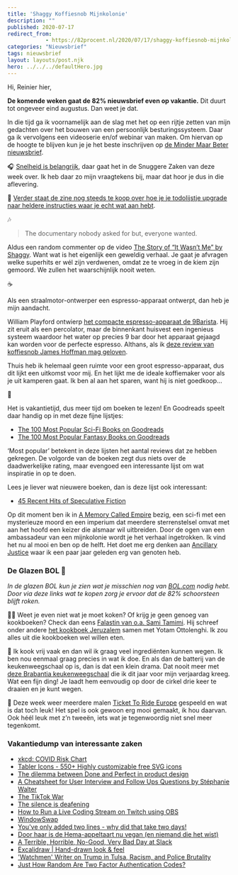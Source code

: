 ```yaml
---
title: 'Shaggy Koffiesnob Mijnkolonie'
description: ""
published: 2020-07-17
redirect_from: 
            - https://82procent.nl/2020/07/17/shaggy-koffiesnob-mijnkolonie/
categories: "Nieuwsbrief"
tags: nieuwsbrief	
layout: layouts/post.njk
hero: ../../../defaultHero.jpg
---
```

<!-- wp:paragraph -->

Hi, Reinier hier,

<!-- /wp:paragraph -->

<!-- wp:paragraph -->

**De komende weken gaat de 82% nieuwsbrief even op vakantie.** Dit duurt tot ongeveer eind augustus. Dan weet je dat.

<!-- /wp:paragraph -->

<!-- wp:paragraph -->

In die tijd ga ik voornamelijk aan de slag met het op een rijtje zetten van mijn gedachten over het bouwen van een persoonlijk besturingssysteem. Daar ga ik vervolgens een videoserie en/of webinar van maken. Om hiervan op de hoogte te blijven kun je je het beste inschrijven op [de Minder Maar Beter nieuwsbrief](https://mindermaarbeter.nl).

<!-- /wp:paragraph -->

<!-- wp:paragraph -->

🎧 [Snelheid is belangrijk](https://www.snuggerezaken.nl/36), daar gaat het in de Snuggere Zaken van deze week over. Ik heb daar zo mijn vraagtekens bij, maar dat hoor je dus in die aflevering.

<!-- /wp:paragraph -->

<!-- wp:paragraph -->

📖 [Verder staat de zine nog steeds te koop over hoe je je todolijstje upgrade naar heldere instructies waar je echt wat aan hebt](https://mindermaarbeter.nl/zine-heldere-instructies-van-jezelf-aan-jezelf/).

<!-- /wp:paragraph -->

<!-- wp:paragraph -->

🎶

<!-- /wp:paragraph -->

<!-- wp:quote -->

> The documentary nobody asked for but, everyone wanted.

<!-- /wp:quote -->

<!-- wp:paragraph -->

Aldus een random commenter op de video [The Story of “It Wasn’t Me” by Shaggy](https://www.youtube.com/watch?feature=youtu.be&v=qNqgWvHa3LQ&app=desktop). Want wat is het eigenlijk een geweldig verhaal. Je gaat je afvragen welke superhits er wél zijn verdwenen, omdat ze te vroeg in de kiem zijn gemoord. We zullen het waarschijnlijk nooit weten.

<!-- /wp:paragraph -->

<!-- wp:paragraph -->

☕️

<!-- /wp:paragraph -->

<!-- wp:paragraph -->

Als een straalmotor-ontwerper een espresso-apparaat ontwerpt, dan heb je mijn aandacht.

<!-- /wp:paragraph -->

<!-- wp:paragraph -->

William Playford ontwierp [het compacte espresso-apparaat de 9Barista](https://9barista.com/product/9barista-espresso-machine/). Hij zit eruit als een percolator, maar de binnenkant huisvest een ingenieus systeem waardoor het water op precies 9 bar door het apparaat gejaagd kan worden voor de perfecte espresso. Althans, als ik [deze review van koffiesnob James Hoffman mag geloven](https://www.youtube.com/watch?v=ZcZMGx15QBU).

<!-- /wp:paragraph -->

<!-- wp:paragraph -->

Thuis heb ik helemaal geen ruimte voor een groot espresso-apparaat, dus dit lijkt een uitkomst voor mij. En het lijkt me de ideale koffiemaker voor als je uit kamperen gaat. Ik ben al aan het sparen, want hij is niet goedkoop…

<!-- /wp:paragraph -->

<!-- wp:paragraph -->

📗

<!-- /wp:paragraph -->

<!-- wp:paragraph -->

Het is vakantietijd, dus meer tijd om boeken te lezen! En Goodreads speelt daar handig op in met deze fijne lijstjes:

<!-- /wp:paragraph -->

<!-- wp:list -->

- [The 100 Most Popular Sci-Fi Books on Goodreads](https://www.goodreads.com/blog/show/1874?rto=x_gr_e_nl_sff&utm_medium=email&utm_source=sff_newsletter&utm_campaign=july162020&utm_content=top100scifi&ref_=pe_3652430_513904120)
- [The 100 Most Popular Fantasy Books on Goodreads](https://www.goodreads.com/blog/show/1875-the-100-most-popular-fantasy-books-on-goodreads?content_type=all)

<!-- /wp:list -->

<!-- wp:paragraph -->

‘Most popular’ betekent in deze lijsten het aantal reviews dat ze hebben gekregen. De volgorde van de boeken zegt dus niets over de daadwerkelijke rating, maar evengoed een interessante lijst om wat inspiratie in op te doen.

<!-- /wp:paragraph -->

<!-- wp:paragraph -->

Lees je liever wat nieuwere boeken, dan is deze lijst ook interessant:

<!-- /wp:paragraph -->

<!-- wp:list -->

- [45 Recent Hits of Speculative Fiction](https://www.goodreads.com/blog/show/1876-45-recent-hits-of-speculative-fiction?content_type=all)

<!-- /wp:list -->

<!-- wp:paragraph -->

Op dit moment ben ik in [A Memory Called Empire](https://www.goodreads.com/book/show/37794149-a-memory-called-empire) bezig, een sci-fi met een mysterieuze moord en een imperium dat meerdere sterrenstelsel omvat met aan het hoofd een keizer die alsmaar wil uitbreiden. Door de ogen van een ambassadeur van een mijnkolonie wordt je het verhaal ingetrokken. Ik vind het nu al mooi en ben op de helft. Het doet me erg denken aan [Ancillary Justice](https://www.goodreads.com/book/show/17333324-ancillary-justice) waar ik een paar jaar geleden erg van genoten heb.

<!-- /wp:paragraph -->

<!-- wp:heading {"level":3} -->

### De Glazen BOL 🔮

<!-- /wp:heading -->

<!-- wp:paragraph -->

_In de glazen BOL kun je zien wat je misschien nog van [BOL.com](https://partner.bol.com/click/click?p=2&t=url&s=1066120&f=TXL&url=https%3A%2F%2Fwww.bol.com%2Fnl%2F&name=de%20winkel%20van%20ons%20allemaal) nodig hebt. Door via deze links wat te kopen zorg je ervoor dat de 82% schoorsteen blijft roken._

<!-- /wp:paragraph -->

<!-- wp:paragraph -->

👩‍🍳 Weet je even niet wat je moet koken? Of krijg je geen genoeg van kookboeken? Check dan eens [Falastin van o.a. Sami Tamimi](https://partner.bol.com/click/click?p=2&t=url&s=1066120&f=TXL&url=https%3A%2F%2Fwww.bol.com%2Fnl%2Ff%2Ffalastin%2F9200000123911128%2F&name=Falastin%2C%20Sami%20Tamimi). Hij schreef onder andere [het kookboek Jeruzalem](https://partner.bol.com/click/click?p=2&t=url&s=1066120&f=TXL&url=https%3A%2F%2Fwww.bol.com%2Fnl%2Ff%2Fjeruzalem%2F9200000009735678%2F&name=Jerusalem%2C%20Yotam%20Ottolenghi) samen met Yotam Ottolenghi. Ik zou alles uit die kookboeken wel willen eten.

<!-- /wp:paragraph -->

<!-- wp:paragraph -->

🍜 Ik kook vrij vaak en dan wil ik graag veel ingrediënten kunnen wegen. Ik ben nou eenmaal graag precies in wat ik doe. En als dan de batterij van de keukenweegschaal op is, dan is dat een klein drama. Dat nooit meer met [deze Brabantia keukenweegschaal](https://partner.bol.com/click/click?p=2&t=url&s=1066118&f=TXL&url=https%3A%2F%2Fwww.bol.com%2Fnl%2Fp%2Fbrabantia-tasty-keukenweegschaal-digitaal-met-dynamo-dark-grey%2F9200000106249005%2F&name=Brabantia%20Keukenweegschaal) die ik dit jaar voor mijn verjaardag kreeg. Wat een fijn ding! Je laadt hem eenvoudig op door de cirkel drie keer te draaien en je kunt wegen.

<!-- /wp:paragraph -->

<!-- wp:paragraph -->

🚂 Deze week weer meerdere malen [Ticket To Ride Europe](https://partner.bol.com/click/click?p=2&t=url&s=1066120&f=TXL&url=https%3A%2F%2Fwww.bol.com%2Fnl%2Fp%2Fticket-to-ride-europe-bordspel%2F1004004006510342%2F&name=Ticket%20to%20Ride%20Europe%20-%20Bordspel) gespeeld en wat is dat toch leuk! Het spel is ook gewoon erg mooi gemaakt, ik hou daarvan. Ook héél leuk met z’n tweeën, iets wat je tegenwoordig niet snel meer tegenkomt.

<!-- /wp:paragraph -->

<!-- wp:heading {"level":3} -->

### Vakantiedump van interessante zaken

<!-- /wp:heading -->

<!-- wp:list -->

- [xkcd: COVID Risk Chart](https://xkcd.com/2333/)
- [Tabler Icons - 550+ Highly customizable free SVG icons](https://tablericons.com/)
- [The dilemma between Done and Perfect in product design](https://uxdesign.cc/on-perfection-70fb045168b8)
- [A Cheatsheet for User Interview and Follow Ups Questions by Stéphanie Walter](https://stephaniewalter.design/blog/a-cheatsheet-for-user-interview-and-follow-ups-questions/?ref=heydesigner)
- [The TikTok War](https://stratechery.com/2020/the-tiktok-war/)
- [The silence is deafening](https://devonzuegel.com/post/the-silence-is-deafening)
- [How to Run a Live Coding Stream on Twitch using OBS](https://jordanlewis.org/posts/twitch-live-coding/)
- [WindowSwap](https://window-swap.com/)
- [You've only added two lines - why did that take two days!](https://www.mrlacey.com/2020/07/youve-only-added-two-lines-why-did-that.html)
- [Door haar is de Hema-appeltaart nu vegan (en niemand die het wist)](https://www.oneworld.nl/lezen/lifestyle/food/door-haar-is-de-hema-appeltaart-vegan-en-niemand-die-het-wist/)
- [A Terrible, Horrible, No-Good, Very Bad Day at Slack](https://slack.engineering/a-terrible-horrible-no-good-very-bad-day-at-slack-dfe05b485f82)
- [Excalidraw | Hand-drawn look & feel](https://excalidraw.com/)
- ['Watchmen' Writer on Trump in Tulsa, Racism, and Police Brutality](https://www.rollingstone.com/tv/tv-features/watchmen-writer-interview-police-brutality-white-supremacy-1014494/)
- [Just How Random Are Two Factor Authentication Codes?](https://www.wired.com/story/2fa-randomness/)

<!-- /wp:list -->
